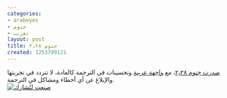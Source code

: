 ```yaml
---
categories:
- arabeyes
- جنوم
- تعريب
layout: post
title: جنوم ٢٫٢٨
created: 1253799121
---
```

<a href="http://library.gnome.org/misc/release-notes/2.28/index.html.ar">صدرت جنوم ٢٫٢٨</a>، مع <a href="http://l10n.gnome.org/teams/ar"> واجهة عربية</a> وتحسينات في الترجمة كالعادة، لا تتردد في تجربتها والإبلاغ عن أي أخطاء ومشاكل في الترجمة.
<br>
<a href="http://library.gnome.org/misc/release-notes/2.28/index.html.ar" align="center"><img src="/files/images/made-to-share-ar.png" alt="صنعت لتُشارك"></a>
